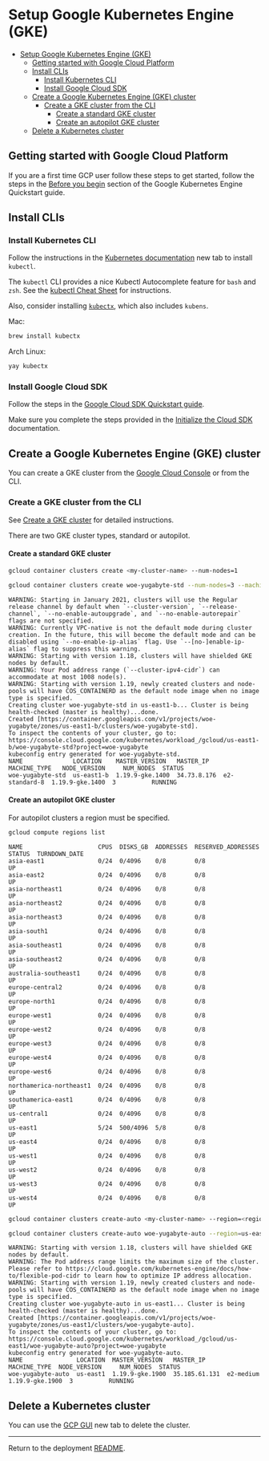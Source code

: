 
# Setup Google Kubernetes Engine (GKE)

- [Setup Google Kubernetes Engine (GKE)](#setup-google-kubernetes-engine-gke)
  - [Getting started with Google Cloud Platform](#getting-started-with-google-cloud-platform)
  - [Install CLIs](#install-clis)
    - [Install Kubernetes CLI](#install-kubernetes-cli)
    - [Install Google Cloud SDK](#install-google-cloud-sdk)
  - [Create a Google Kubernetes Engine (GKE) cluster](#create-a-google-kubernetes-engine-gke-cluster)
    - [Create a GKE cluster from the CLI](#create-a-gke-cluster-from-the-cli)
      - [Create a standard GKE cluster](#create-a-standard-gke-cluster)
      - [Create an autopilot GKE cluster](#create-an-autopilot-gke-cluster)
  - [Delete a Kubernetes cluster](#delete-a-kubernetes-cluster)

## Getting started with Google Cloud Platform

If you are a first time GCP user follow these steps to get started,
follow the steps in the [Before you begin](https://cloud.google.com/kubernetes-engine/docs/quickstart#before-you-begin)
section of the Google Kubernetes Engine Quickstart guide.

## Install CLIs

### Install Kubernetes CLI

Follow the instructions in the [Kubernetes documentation](https://kubernetes.io/docs/tasks/tools/#kubectl) new tab to install `kubectl`.

The `kubectl` CLI provides a nice Kubectl Autocomplete feature for `bash` and `zsh`.
See the [kubectl Cheat Sheet](https://kubernetes.io/docs/reference/kubectl/cheatsheet/#kubectl-autocomplete) for instructions.

Also, consider installing [`kubectx`](https://github.com/ahmetb/kubectx), which also includes `kubens`.

Mac:

~~~bash
brew install kubectx
~~~

Arch Linux:

~~~bash
yay kubectx
~~~

### Install Google Cloud SDK

Follow the steps in the [Google Cloud SDK Quickstart guide](https://cloud.google.com/sdk/docs/quickstart).

Make sure you complete the steps provided in the [Initialize the Cloud SDK](https://cloud.google.com/sdk/docs/quickstart#initializing_the) documentation.

## Create a Google Kubernetes Engine (GKE) cluster

You can create a GKE cluster from the [Google Cloud Console](https://console.cloud.google.com/?_ga=2.42693094.2131316053.1622567360-838226544.1591877114)
or from the CLI.

### Create a GKE cluster from the CLI

See [Create a GKE cluster](https://cloud.google.com/kubernetes-engine/docs/quickstart#create_cluster)
for detailed instructions.

There are two GKE cluster types, standard or autopilot.

#### Create a standard GKE cluster

~~~bash
gcloud container clusters create <my-cluster-name> --num-nodes=1
~~~

~~~bash
gcloud container clusters create woe-yugabyte-std --num-nodes=3 --machine-type=e2-standard-8
~~~

~~~text
WARNING: Starting in January 2021, clusters will use the Regular release channel by default when `--cluster-version`, `--release-channel`, `--no-enable-autoupgrade`, and `--no-enable-autorepair` flags are not specified.
WARNING: Currently VPC-native is not the default mode during cluster creation. In the future, this will become the default mode and can be disabled using `--no-enable-ip-alias` flag. Use `--[no-]enable-ip-alias` flag to suppress this warning.
WARNING: Starting with version 1.18, clusters will have shielded GKE nodes by default.
WARNING: Your Pod address range (`--cluster-ipv4-cidr`) can accommodate at most 1008 node(s).
WARNING: Starting with version 1.19, newly created clusters and node-pools will have COS_CONTAINERD as the default node image when no image type is specified.
Creating cluster woe-yugabyte-std in us-east1-b... Cluster is being health-checked (master is healthy)...done.
Created [https://container.googleapis.com/v1/projects/woe-yugabyte/zones/us-east1-b/clusters/woe-yugabyte-std].
To inspect the contents of your cluster, go to: https://console.cloud.google.com/kubernetes/workload_/gcloud/us-east1-b/woe-yugabyte-std?project=woe-yugabyte
kubeconfig entry generated for woe-yugabyte-std.
NAME              LOCATION    MASTER_VERSION   MASTER_IP    MACHINE_TYPE   NODE_VERSION     NUM_NODES  STATUS
woe-yugabyte-std  us-east1-b  1.19.9-gke.1400  34.73.8.176  e2-standard-8  1.19.9-gke.1400  3          RUNNING
~~~

#### Create an autopilot GKE cluster

For autopilot clusters a region must be specified.

~~~bash
gcloud compute regions list
~~~

~~~text
NAME                     CPUS  DISKS_GB  ADDRESSES  RESERVED_ADDRESSES  STATUS  TURNDOWN_DATE
asia-east1               0/24  0/4096    0/8        0/8                 UP
asia-east2               0/24  0/4096    0/8        0/8                 UP
asia-northeast1          0/24  0/4096    0/8        0/8                 UP
asia-northeast2          0/24  0/4096    0/8        0/8                 UP
asia-northeast3          0/24  0/4096    0/8        0/8                 UP
asia-south1              0/24  0/4096    0/8        0/8                 UP
asia-southeast1          0/24  0/4096    0/8        0/8                 UP
asia-southeast2          0/24  0/4096    0/8        0/8                 UP
australia-southeast1     0/24  0/4096    0/8        0/8                 UP
europe-central2          0/24  0/4096    0/8        0/8                 UP
europe-north1            0/24  0/4096    0/8        0/8                 UP
europe-west1             0/24  0/4096    0/8        0/8                 UP
europe-west2             0/24  0/4096    0/8        0/8                 UP
europe-west3             0/24  0/4096    0/8        0/8                 UP
europe-west4             0/24  0/4096    0/8        0/8                 UP
europe-west6             0/24  0/4096    0/8        0/8                 UP
northamerica-northeast1  0/24  0/4096    0/8        0/8                 UP
southamerica-east1       0/24  0/4096    0/8        0/8                 UP
us-central1              0/24  0/4096    0/8        0/8                 UP
us-east1                 5/24  500/4096  5/8        0/8                 UP
us-east4                 0/24  0/4096    0/8        0/8                 UP
us-west1                 0/24  0/4096    0/8        0/8                 UP
us-west2                 0/24  0/4096    0/8        0/8                 UP
us-west3                 0/24  0/4096    0/8        0/8                 UP
us-west4                 0/24  0/4096    0/8        0/8                 UP
~~~

~~~bash
gcloud container clusters create-auto <my-cluster-name> --region=<region>
~~~

~~~bash
gcloud container clusters create-auto woe-yugabyte-auto --region=us-east1
~~~

~~~text
WARNING: Starting with version 1.18, clusters will have shielded GKE nodes by default.
WARNING: The Pod address range limits the maximum size of the cluster. Please refer to https://cloud.google.com/kubernetes-engine/docs/how-to/flexible-pod-cidr to learn how to optimize IP address allocation.
WARNING: Starting with version 1.19, newly created clusters and node-pools will have COS_CONTAINERD as the default node image when no image type is specified.
Creating cluster woe-yugabyte-auto in us-east1... Cluster is being health-checked (master is healthy)...done.
Created [https://container.googleapis.com/v1/projects/woe-yugabyte/zones/us-east1/clusters/woe-yugabyte-auto].
To inspect the contents of your cluster, go to: https://console.cloud.google.com/kubernetes/workload_/gcloud/us-east1/woe-yugabyte-auto?project=woe-yugabyte
kubeconfig entry generated for woe-yugabyte-auto.
NAME               LOCATION  MASTER_VERSION   MASTER_IP      MACHINE_TYPE  NODE_VERSION     NUM_NODES  STATUS
woe-yugabyte-auto  us-east1  1.19.9-gke.1900  35.185.61.131  e2-medium     1.19.9-gke.1900  3          RUNNING
~~~

## Delete a Kubernetes cluster

You can use the [GCP GUI](https://console.cloud.google.com/kubernetes/list) new tab to delete the cluster.

---
Return to the deployment [README](README.md#setup-a-kubernetes-cluster).
